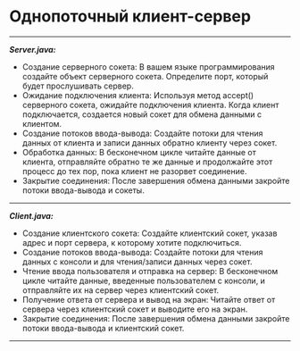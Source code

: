 <h1>Однопоточный клиент-сервер</h1>

---
***Server.java:***

- Создание серверного сокета: В вашем языке программирования создайте объект серверного сокета. Определите порт, который будет прослушивать сервер.
- Ожидание подключения клиента: Используя метод accept() серверного сокета, ожидайте подключения клиента. Когда клиент подключается, создается новый сокет для обмена данными с клиентом.
- Создание потоков ввода-вывода: Создайте потоки для чтения данных от клиента и записи данных обратно клиенту через сокет.
- Обработка данных: В бесконечном цикле читайте данные от клиента, отправляйте обратно те же данные и продолжайте этот процесс до тех пор, пока клиент не разорвет соединение.
- Закрытие соединения: После завершения обмена данными закройте потоки ввода-вывода и сокеты.
---
***Client.java:***
- Создание клиентского сокета: Создайте клиентский сокет, указав адрес и порт сервера, к которому хотите подключиться.
- Создание потоков ввода-вывода: Создайте потоки для чтения данных с консоли и для чтения/записи данных через сокет.
- Чтение ввода пользователя и отправка на сервер: В бесконечном цикле читайте данные, введенные пользователем с консоли, и отправляйте их на сервер через клиентский сокет.
- Получение ответа от сервера и вывод на экран: Читайте ответ от сервера через клиентский сокет и выводите его на экран.
- Закрытие соединения: После завершения обмена данными закройте потоки ввода-вывода и клиентский сокет.
---
